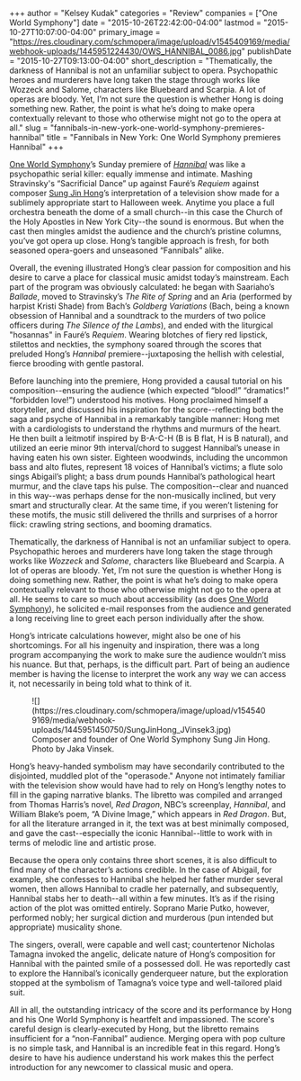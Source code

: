+++
author = "Kelsey Kudak"
categories = "Review"
companies = ["One World Symphony"]
date = "2015-10-26T22:42:00-04:00"
lastmod = "2015-10-27T10:07:00-04:00"
primary_image = "https://res.cloudinary.com/schmopera/image/upload/v1545409169/media/webhook-uploads/1445951224430/OWS_HANNIBAL_0086.jpg"
publishDate = "2015-10-27T09:13:00-04:00"
short_description = "Thematically, the darkness of Hannibal is not an unfamiliar subject to opera. Psychopathic heroes and murderers have long taken the stage through works like Wozzeck and Salome, characters like Bluebeard and Scarpia. A lot of operas are bloody. Yet, I’m not sure the question is whether Hong is doing something new. Rather, the point is what he’s doing to make opera contextually relevant to those who otherwise might not go to the opera at all."
slug = "fannibals-in-new-york-one-world-symphony-premieres-hannibal"
title = "Fannibals in New York: One World Symphony premieres Hannibal"
+++

[One World Symphony](/scene/companies/one-world-symphony/)’s Sunday premiere of [*Hannibal*](https://www.youtube.com/watch?feature=player_embedded&v=g-E0KcaR2S0) was like a psychopathic serial killer: equally immense and intimate. Mashing Stravinsky's “Sacrificial Dance” up against Fauré’s *Requiem* against composer [Sung Jin Hong](http://www.oneworldsymphony.org/artists_founders.shtml)’s interpretation of a television show made for a sublimely appropriate start to Halloween week. Anytime you place a full orchestra beneath the dome of a small church--in this case the Church of the Holy Apostles in New York City--the sound is enormous. But when the cast then mingles amidst the audience and the church’s pristine columns, you’ve got opera up close. Hong’s tangible approach is fresh, for both seasoned opera-goers and unseasoned “Fannibals” alike. 
 
Overall, the evening illustrated Hong’s clear passion for composition and his desire to carve a place for classical music amidst today’s mainstream. Each part of the program was obviously calculated: he began with Saariaho’s *Ballade*, moved to Stravinsky’s *The Rite of Spring* and an Aria (performed by harpist Kristi Shade) from Bach’s *Goldberg Variations* (Bach, being a known obsession of Hannibal and a soundtrack to the murders of two police officers during *The Silence of the Lambs*), and ended with the liturgical "hosannas" in Fauré’s *Requiem*. Wearing blotches of fiery red lipstick, stilettos and neckties, the symphony soared through the scores that preluded Hong’s *Hannibal* premiere--juxtaposing the hellish with celestial, fierce brooding with gentle pastoral. 

Before launching into the premiere, Hong provided a causal tutorial on his composition--ensuring the audience (which expected “blood!” “dramatics!” “forbidden love!”) understood his motives.  Hong proclaimed himself a storyteller, and discussed his inspiration for the score--reflecting both the saga and psyche of Hannibal in a remarkably tangible manner: Hong met with a cardiologists to understand the rhythms and murmurs of the heart. He then built a leitmotif inspired by B-A-C-H (B is B flat, H is B natural), and utilized an eerie minor 9th interval/chord to suggest Hannibal’s unease in having eaten his own sister. Eighteen woodwinds, including the uncommon bass and alto flutes, represent 18 voices of Hannibal’s victims; a flute solo sings Abigail’s plight; a bass drum pounds Hannibal’s pathological heart murmur, and the clave taps his pulse. The composition--clear and nuanced in this way--was perhaps dense for the non-musically inclined, but very smart and structurally clear. At the same time, if you weren’t listening for these motifs, the music still delivered the thrills and surprises of a horror flick: crawling string sections, and booming dramatics.

Thematically, the darkness of Hannibal is not an unfamiliar subject to opera. Psychopathic heroes and murderers have long taken the stage through works like *Wozzeck* and *Salome*, characters like Bluebeard and Scarpia. A lot of operas are bloody. Yet, I’m not sure the question is whether Hong is doing something new. Rather, the point is what he’s doing to make opera contextually relevant to those who otherwise might not go to the opera at all. He seems to care so much about accessibility (as does [One World Symphony](http://www.oneworldsymphony.org/contr_commmusic.shtml)), he solicited e-mail responses from the audience and generated a long receiving line to greet each person individually after the show.

Hong’s intricate calculations however, might also be one of his shortcomings. For all his ingenuity and inspiration, there was a long program accompanying the work to make sure the audience wouldn’t miss his nuance. But that, perhaps, is the difficult part. Part of being an audience member is having the license to interpret the work any way we can access it, not necessarily in being told what to think of it. 

<figure data-type="image">
![](https://res.cloudinary.com/schmopera/image/upload/v1545409169/media/webhook-uploads/1445951450750/SungJinHong_JVinsek3.jpg)
<figcaption>Composer and founder of One World Symphony Sung Jin Hong. Photo by Jaka Vinsek.</figcaption>
</figure>

Hong’s heavy-handed symbolism may have secondarily contributed to the disjointed, muddled plot of the "operasode." Anyone not intimately familiar with the television show would have had to rely on Hong’s lengthy notes to fill in the gaping narrative blanks. The libretto was compiled and arranged from Thomas Harris’s novel, *Red Dragon*, NBC’s screenplay, *Hannibal*, and William Blake’s poem, “A Divine Image,” which appears in *Red Dragon*. But, for all the literature arranged in it, the text was at best minimally composed, and gave the cast--especially the iconic Hannibal--little to work with in terms of melodic line and artistic prose. 

Because the opera only contains three short scenes, it is also difficult to find many of the character’s actions credible. In the case of Abigail, for example, she confesses to Hannibal she helped her father murder several women, then allows Hannibal to cradle her paternally, and subsequently, Hannibal stabs her to death--all within a few minutes. It’s as if the rising action of the plot was omitted entirely. Soprano Marie Putko, however, performed nobly; her surgical diction and murderous (pun intended but appropriate) musicality shone. 

The singers, overall, were capable and well cast; countertenor Nicholas Tamagna invoked the angelic, delicate nature of Hong’s composition for Hannibal with the painted smile of a possessed doll. He was reportedly cast to explore the Hannibal’s iconically genderqueer nature, but the exploration stopped at the symbolism of Tamagna’s voice type and well-tailored plaid suit. 

All in all, the outstanding intricacy of the score  and its performance by Hong and his One World Symphony is heartfelt and impassioned. The score's careful design is clearly-executed by Hong, but the libretto remains insufficient for a “non-Fannibal” audience. Merging opera with pop culture is no simple task, and Hannibal is an incredible feat in this regard. Hong’s desire to have his audience understand his work makes this the perfect introduction for any newcomer to classical music and opera.
